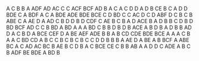 A
C
B
B
A
ADF
AD
AC
C
C
ACF BCF
AD
B
A
C
A
C
D
D
A
D
B
CE
B
C
A
D
D
BDE
C
A
BDF
A
C
A
BDE ADE
BDE BCE
C
D
BD
C
C
AC
D
C
D
ABF
D
C
B
C
B
ABE
C
A
AE
D A
AD
C
B
D
D
B
D
CDF
C
AE
B
C B
A D
ACE
B
A
D
B
B
C
D
B
D
BD
BCF
AD
C
C
B
BD
A
BD
A
A
A
BD
C
B
B
D
B
D
B
ACE
A 
B
D
B
A
D
B
B
AD
D
A
C
B
D
A
BCE
CEF
D
A
BE
AEF ADE
B
B
A
B
CD
CDE BDE
BCE
A
A
A
C
B
A
A
C
BD
CD
A
B
C
C
B
C
B
C
B
C
C
D
D
B
B
B
A
AE
D
A
BE
A
B
BCF
A
ABE
BC
A
C
AD
AC BC
B
AE
B
C
D
B
A
C
BCE
CE
C
B
B
AB
A
A
D
D
C
ADE
A
B
C
B
ADF
BE
BDE
A
BD
B
